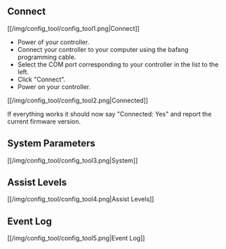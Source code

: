 ## Connect
[[/img/config_tool/config_tool1.png|Connect]]

* Power of your controller.
* Connect your controller to your computer using the bafang programming cable.
* Select the COM port corresponding to your controller in the list to the left.
* Click "Connect".
* Power on your controller.

[[/img/config_tool/config_tool2.png|Connected]]

If everything works it should now say "Connected: Yes" and report the current firmware version.

## System Parameters
[[/img/config_tool/config_tool3.png|System]]


## Assist Levels
[[/img/config_tool/config_tool4.png|Assist Levels]]


## Event Log
[[/img/config_tool/config_tool5.png|Event Log]]